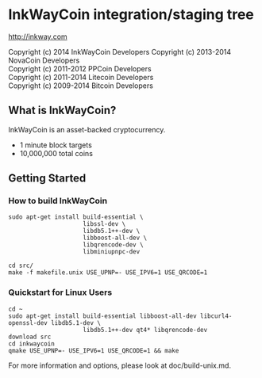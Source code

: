 InkWayCoin integration/staging tree
================================

http://inkway.com

Copyright (c) 2014 InkWayCoin Developers
Copyright (c) 2013-2014 NovaCoin Developers  
Copyright (c) 2011-2012 PPCoin Developers  
Copyright (c) 2011-2014 Litecoin Developers  
Copyright (c) 2009-2014 Bitcoin Developers  

What is InkWayCoin?
----------------

InkWayCoin is an asset-backed cryptocurrency.

 - 1 minute block targets
 - 10,000,000 total coins


Getting Started
----------------
### How to build InkWayCoin

    sudo apt-get install build-essential \
                         libssl-dev \
                         libdb5.1++-dev \
                         libboost-all-dev \
                         libqrencode-dev \
                         libminiupnpc-dev

    cd src/
    make -f makefile.unix USE_UPNP=- USE_IPV6=1 USE_QRCODE=1

### Quickstart for Linux Users

    cd ~
    sudo apt-get install build-essential libboost-all-dev libcurl4-openssl-dev libdb5.1-dev \
                         libdb5.1++-dev qt4* libqrencode-dev
    download src
    cd inkwaycoin
    qmake USE_UPNP=- USE_IPV6=1 USE_QRCODE=1 && make
    
For more information and options, please look at doc/build-unix.md.

